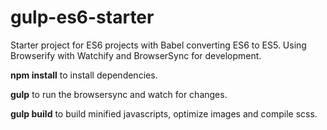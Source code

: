 # gulp-es6-starter

Starter project for ES6 projects with Babel converting ES6 to ES5. Using Browserify with Watchify and BrowserSync for development.

**npm install** to install dependencies. 

**gulp** to run the browsersync and watch for changes.

**gulp build** to build minified javascripts, optimize images and compile scss.
